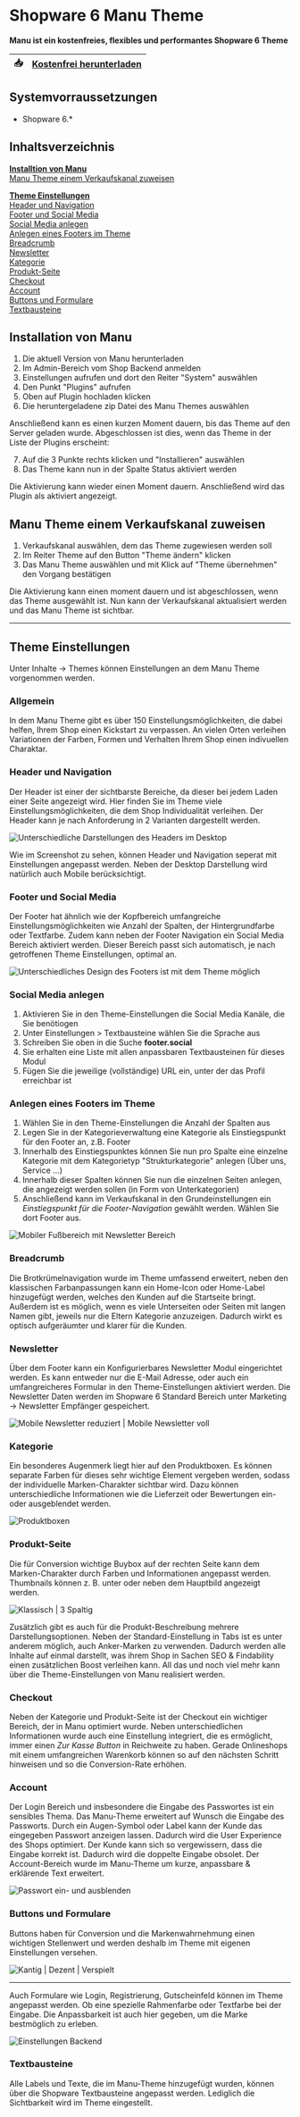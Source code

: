 # Shopware 6 Manu Theme
**Manu ist ein kostenfreies, flexibles und performantes Shopware 6 Theme**


| :inbox_tray: | [Kostenfrei herunterladen](https://www.digitalmanufaktur.com/shopware-6-theme-manu/?utm_source=github&utm_medium=link&utm_campaign=manu_theme) |
| - | --- |

## Systemvorraussetzungen
* Shopware 6.*

## Inhaltsverzeichnis
**[Installtion von Manu](#installtion-von-manu)**  
[Manu Theme einem Verkaufskanal zuweisen](#manu-theme-einem-verkaufskanal-zuweisen)  

**[Theme Einstellungen](#theme-einstellungen)**  
[Header und Navigation](#header-und-navigation)  
[Footer und Social Media](#footer-und-social-media)  
[Social Media anlegen](#social-media-anlegen)  
[Anlegen eines Footers im Theme](#anlegen-eines-footers-im-theme)  
[Breadcrumb](#breadcrumb)  
[Newsletter](#newsletter)  
[Kategorie](#kategorie)  
[Produkt-Seite](#produkt-seite)  
[Checkout](#checkout)  
[Account](#account)  
[Buttons und Formulare](#buttons-und-formulare)  
[Textbausteine](#textbausteine)  

## Installation von Manu
1. Die aktuell Version von Manu herunterladen
2. Im Admin-Bereich vom Shop Backend anmelden
3. Einstellungen aufrufen und dort den Reiter "System" auswählen
4. Den Punkt "Plugins" aufrufen
5. Oben auf Plugin hochladen klicken
6. Die heruntergeladene zip Datei des Manu Themes auswählen

Anschließend kann es einen kurzen Moment dauern, bis das Theme auf den Server geladen wurde. Abgeschlossen ist dies, wenn das Theme in der Liste der Plugins erscheint:

7. Auf die 3 Punkte rechts klicken und "Installieren" auswählen
8. Das Theme kann nun in der Spalte Status aktiviert werden

Die Aktivierung kann wieder einen Moment dauern. Anschließend wird das Plugin als aktiviert angezeigt.

## Manu Theme einem Verkaufskanal zuweisen
1. Verkaufskanal auswählen, dem das Theme zugewiesen werden soll
2. Im Reiter Theme auf den Button "Theme ändern" klicken
3. Das Manu Theme auswählen und mit Klick auf "Theme übernehmen" den Vorgang bestätigen

Die Aktivierung kann einen moment dauern und ist abgeschlossen, wenn das Theme ausgewählt ist. Nun kann der Verkaufskanal aktualisiert werden und das Manu Theme ist sichtbar.

***

## Theme Einstellungen
Unter Inhalte → Themes können Einstellungen an dem Manu Theme vorgenommen werden.

### Allgemein
In dem Manu Theme gibt es über 150 Einstellungsmöglichkeiten, die dabei helfen, Ihrem Shop einen Kickstart zu verpassen. An vielen Orten verleihen Variationen der Farben, Formen und Verhalten Ihrem Shop einen indivuellen Charaktar.

### Header und Navigation
Der Header ist einer der sichtbarste Bereiche, da dieser bei jedem Laden einer Seite angezeigt wird. Hier finden Sie im Theme viele Einstellungsmöglichkeiten, die dem Shop Individualität verleihen. Der Header kann je nach Anforderung in 2 Varianten dargestellt werden. 

![Unterschiedliche Darstellungen des Headers im Desktop](assets/desktop-header.jpg "Unterschiedliche Darstellungen des Headers im Desktop")

Wie im Screenshot zu sehen, können Header und Navigation seperat mit Einstellungen angepasst werden. Neben der Desktop Darstellung wird natürlich auch Mobile berücksichtigt.

### Footer und Social Media
Der Footer hat ähnlich wie der Kopfbereich umfangreiche Einstellungsmöglichkeiten wie Anzahl der Spalten, der Hintergrundfarbe oder Textfarbe. Zudem kann neben der Footer Navigation ein Social Media Bereich aktiviert werden. Dieser Bereich passt sich automatisch, je nach getroffenen Theme Einstellungen, optimal an.

![Unterschiedliches Design des Footers ist mit dem Theme möglich](assets/footer.jpg)

### Social Media anlegen
1. Aktivieren Sie in den Theme-Einstellungen die Social Media Kanäle, die Sie benötiogen
2. Unter Einstellungen > Textbausteine wählen Sie die Sprache aus
3. Schreiben Sie oben in die Suche **footer.social**
4. Sie erhalten eine Liste mit allen anpassbaren Textbausteinen für dieses Modul
5. Fügen Sie die jeweilige (vollständige) URL ein, unter der das Profil erreichbar ist

### Anlegen eines Footers im Theme
1. Wählen Sie in den Theme-Einstellungen die Anzahl der Spalten aus
2. Legen Sie in der Kategorieverwaltung eine Kategorie als Einstiegspunkt für den Footer an, z.B. Footer
3. Innerhalb des Einstiegspunktes können Sie nun pro Spalte eine einzelne Kategorie mit dem Kategorietyp "Strukturkategorie" anlegen (Über uns, Service …)
5. Innerhalb dieser Spalten können Sie nun die einzelnen Seiten anlegen, die angezeigt werden sollen (in Form von Unterkategorien)
6. Anschließend kann im Verkaufskanal in den Grundeinstellungen ein *Einstiegspunkt für die Footer-Navigation* gewählt werden. Wählen Sie dort Footer aus.

![Mobiler Fußbereich mit Newsletter Bereich](assets/struktur-footer.jpg)

### Breadcrumb
Die Brotkrümelnavigation wurde im Theme umfassend erweitert, neben den klassischen Farbanpassungen kann ein Home-Icon oder Home-Label hinzugefügt werden, welches den Kunden auf die Startseite bringt. Außerdem ist es möglich, wenn es viele Unterseiten oder Seiten mit langen Namen gibt, jeweils nur die Eltern Kategorie anzuzeigen. Dadurch wirkt es optisch aufgeräumter und klarer für die Kunden.

### Newsletter
Über dem Footer kann ein Konfigurierbares Newsletter Modul eingerichtet werden. Es kann entweder nur die E-Mail Adresse, oder auch ein umfangreicheres Formular in den Theme-Einstellungen aktiviert werden. Die Newsletter Daten werden im Shopware 6 Standard Bereich unter Marketing → Newsletter Empfänger gespeichert.

![Mobile Newsletter reduziert | Mobile Newsletter voll](assets/newsletter.jpg)

### Kategorie
Ein besonderes Augenmerk liegt hier auf den Produktboxen. Es können separate Farben für dieses sehr wichtige Element vergeben werden, sodass der individuelle Marken-Charakter sichtbar wird. Dazu können unterschiedliche Informationen wie die Lieferzeit oder Bewertungen ein- oder ausgeblendet werden.

![Produktboxen](assets/productbox.jpg)

### Produkt-Seite
Die für Conversion wichtige Buybox auf der rechten Seite kann dem Marken-Charakter durch Farben und Informationen angepasst werden. Thumbnails können z. B. unter oder neben dem Hauptbild angezeigt werden.

![Klassisch | 3 Spaltig](assets/produkt.jpg)

Zusätzlich gibt es auch für die Produkt-Beschreibung mehrere Darstellungsoptionen. Neben der Standard-Einstellung in Tabs ist es unter anderem möglich, auch Anker-Marken zu verwenden. Dadurch werden alle Inhalte auf einmal darstellt, was ihrem Shop in Sachen SEO & Findability einen zusätzlichen Boost verleihen kann. All das und noch viel mehr kann über die Theme-Einstellungen von Manu realisiert werden.

### Checkout
Neben der Kategorie und Produkt-Seite ist der Checkout ein wichtiger Bereich, der in Manu optimiert wurde. Neben unterschiedlichen Informationen wurde auch eine Einstellung integriert, die es ermöglicht, immer einen *Zur Kasse Button* in Reichweite zu haben. Gerade Onlineshops mit einem umfangreichen Warenkorb können so auf den nächsten Schritt hinweisen und so die Conversion-Rate erhöhen.

### Account 
Der Login Bereich und insbesondere die Eingabe des Passwortes ist ein sensibles Thema. Das Manu-Theme erweitert auf Wunsch die Eingabe des Passworts. Durch ein Augen-Symbol oder Label kann der Kunde das eingegeben Passwort anzeigen lassen. Dadurch wird die User Experience des Shops optimiert. Der Kunde kann sich so vergewissern, dass die Eingabe korrekt ist. Dadurch wird die doppelte Eingabe obsolet. Der Account-Bereich wurde im Manu-Theme um kurze, anpassbare & erklärende Text erweitert.

![Passwort ein- und ausblenden](assets/password.gif)

### Buttons und Formulare
Buttons haben für Conversion und die Markenwahrnehmung einen wichtigen Stellenwert und werden deshalb im Theme mit eigenen Einstellungen versehen. 

![Kantig | Dezent | Verspielt](assets/buttons.jpg)

***

Auch Formulare wie Login, Registrierung, Gutscheinfeld können im Theme angepasst werden. Ob eine spezielle Rahmenfarbe oder Textfarbe bei der Eingabe. Die Anpassbarkeit ist auch hier gegeben, um die Marke bestmöglich zu erleben.

![Einstellungen Backend](assets/forms.png)

### Textbausteine
Alle Labels und Texte, die im Manu-Theme hinzugefügt wurden, können über die Shopware Textbausteine angepasst werden. Lediglich die Sichtbarkeit wird im Theme eingestellt.